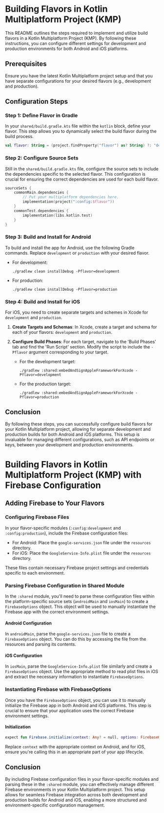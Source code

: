 # Building Flavors in Kotlin Multiplatform Project (KMP)

This README outlines the steps required to implement and utilize build flavors in a Kotlin Multiplatform Project (KMP). By following these instructions, you can configure different settings for development and production environments for both Android and iOS platforms.

## Prerequisites

Ensure you have the latest Kotlin Multiplatform project setup and that you have separate configurations for your desired flavors (e.g., development and production).

## Configuration Steps

### Step 1: Define Flavor in Gradle

In your `shared/build.gradle.kts` file within the `kotlin` block, define your flavor. This step allows you to dynamically select the build flavor during the build process.

```kotlin
val flavor: String = (project.findProperty("flavor") as? String) ?: "development"
```

### Step 2: Configure Source Sets

Still in the `shared/build.gradle.kts` file, configure the source sets to include the dependencies specific to the selected flavor. This configuration is crucial for ensuring the correct dependencies are used for each build flavor.

```kotlin
sourceSets {
    commonMain.dependencies {
        // Put your multiplatform dependencies here.
        implementation(project(":config:$flavor"))
    }
    commonTest.dependencies {
        implementation(libs.kotlin.test)
    }
}
```

### Step 3: Build and Install for Android

To build and install the app for Android, use the following Gradle commands. Replace `development` or `production` with your desired flavor.

- For development:

  ```shell
  ./gradlew clean installDebug -Pflavor=development
  ```

- For production:

  ```shell
  ./gradlew clean installDebug -Pflavor=production
  ```

### Step 4: Build and Install for iOS

For iOS, you need to create separate targets and schemes in Xcode for `development` and `production`.

1. **Create Targets and Schemas**: In Xcode, create a target and schema for each of your flavors: `development` and `production`.

2. **Configure Build Phases**: For each target, navigate to the 'Build Phases' tab and find the 'Run Script' section. Modify the script to include the `-Pflavor` argument corresponding to your target.

    - For the development target:

      ```shell
      ./gradlew :shared:embedAndSignAppleFrameworkForXcode -Pflavor=development
      ```

    - For the production target:

      ```shell
      ./gradlew :shared:embedAndSignAppleFrameworkForXcode -Pflavor=production
      ```
## Conclusion

By following these steps, you can successfully configure build flavors for your Kotlin Multiplatform project, allowing for separate development and production builds for both Android and iOS platforms. This setup is invaluable for managing different configurations, such as API endpoints or keys, between your development and production environments.

# Building Flavors in Kotlin Multiplatform Project (KMP) with Firebase Configuration

## Adding Firebase to Your Flavors

### Configuring Firebase Files

In your flavor-specific modules (`:config:development` and `:config:production`), include the Firebase configuration files:

- For Android: Place the `google-services.json` file under the `resources` directory.
- For iOS: Place the `GoogleService-Info.plist` file under the `resources` directory.

These files contain necessary Firebase project settings and credentials specific to each environment.

### Parsing Firebase Configuration in Shared Module

In the `:shared` module, you'll need to parse these configuration files within the platform-specific source sets (`androidMain` and `iosMain`) to create a `FirebaseOptions` object. This object will be used to manually instantiate the Firebase app with the correct environment settings.

#### Android Configuration

In `androidMain`, parse the `google-services.json` file to create a `FirebaseOptions` object. You can do this by accessing the file from the resources and parsing its contents.

#### iOS Configuration

In `iosMain`, parse the `GoogleService-Info.plist` file similarly and create a `FirebaseOptions` object. Use the appropriate method to read plist files in iOS and extract the necessary information to instantiate `FirebaseOptions`.

### Instantiating Firebase with FirebaseOptions

Once you have the `FirebaseOptions` object, you can use it to manually initialize the Firebase app in both Android and iOS platforms. This step is crucial to ensure that your application uses the correct Firebase environment settings.

#### Initialization

```kotlin
expect fun Firebase.initialize(context: Any? = null, options: FirebaseOptions): FirebaseApp
```

Replace `context` with the appropriate context on Android, and for iOS, ensure you're calling this in an appropriate part of your app lifecycle.

## Conclusion

By including Firebase configuration files in your flavor-specific modules and parsing these in the `:shared` module, you can effectively manage different Firebase environments in your Kotlin Multiplatform project. This setup allows for seamless Firebase integration across both development and production builds for Android and iOS, enabling a more structured and environment-specific configuration management.